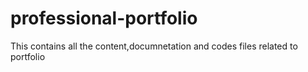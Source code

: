 # professional-portfolio
This contains all the content,documnetation and codes files related to portfolio
